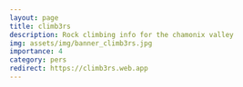 ```yaml
---
layout: page
title: climb3rs
description: Rock climbing info for the chamonix valley
img: assets/img/banner_climb3rs.jpg
importance: 4
category: pers
redirect: https://climb3rs.web.app
---
```

